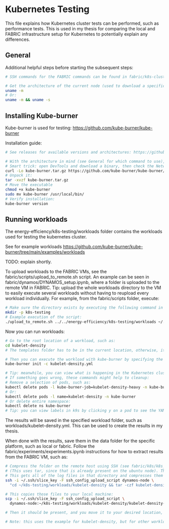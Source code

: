 # Kubernetes Testing
This file explains how Kubernetes cluster tests can be performed, such as performance tests. This is used in my thesis for comparing the local and FABRIC infrastructure setup for Kubernetes to potentially explain any differences.

## General
Additional helpful steps before starting the subsequent steps:
```sh
# SSH commands for the FABRIC commands can be found in fabric/k8s-cluster-setup/k8s_setup.ipynb

# Get the architecture of the current node (used to download a specific binary):
uname -m 
# Or:
uname -m && uname -s
```

## Installing Kube-burner
Kube-burner is used for testing: https://github.com/kube-burner/kube-burner

Installation guide:
```sh
# See releases for available versions and architectures: https://github.com/kube-burner/kube-burner/releases

# With the architecture in mind (see General for which command to use), download the binary, such as:
# Smart trick: open DevTools and download a binary, then check the Network tab for the Headers used, here you can see which URL to use.
curl -Lo kube-burner.tar.gz https://github.com/kube-burner/kube-burner/releases/download/v1.15.1/kube-burner-V1.15.1-linux-x86_64.tar.gz
# Unpack it:
tar -xvzf kube-burner.tar.gz
# Move the executable
chmod +x kube-burner
sudo mv kube-burner /usr/local/bin/
# Verify installation:
kube-burner version
```

## Running workloads
The energy-efficiency/k8s-testing/workloads folder contains the workloads used for testing the kubernetes cluster. 

See for example workloads https://github.com/kube-burner/kube-burner/tree/main/examples/workloads

TODO: explain shortly.

To upload workloads to the FABRIC VMs, see the fabric/scripts/upload_to_remote.sh script. An example can be seen in fabric/dynamos/DYNAMOS_setup.ipynb, where a folder is uploaded to the remote VM in FABRIC. Tip: upload the whole workloads directory to the VM to easily execute several workloads without having to reupload every workload individually. For example, from the fabric/scripts folder, execute:
```sh
# Make sure the directory exists by executing the following command in SSH on the node:
mkdir -p k8s-testing
# Example execution of the script:
./upload_to_remote.sh ../../energy-efficiency/k8s-testing/workloads ~/.ssh/slice_key ../fabric_config/ssh_config_upload_script ubuntu dynamos-node "~/k8s-testing"
```

Now you can run workloads:
```sh
# Go to the root location of a workload, such as:
cd kubelet-density
# The templates folder has to be in the current location, otherwise, it will throw the error "Error reading template templates/pod.yml: failed to open local config file templates/pod.yml: open templates/pod.yml: no such file or directory"

# Then you can execute the workload with kube-burner by specifying the config file, such as:
kube-burner init -c kubelet-density.yml

# Tip: meanwhile, you can view what is happening in the Kubernetes cluster with kubectl commands and k9s for example.
# If something goes wrong, these commands might help to cleanup:
# Remove a selection of pods, such as:
kubectl delete pods -l kube-burner-job=kubelet-density-heavy -n kube-burner
# Or:
kubectl delete pods -l name=kubelet-density -n kube-burner
# Or delete entire namespace:
kubectl delete ns kube-burner
# Tip: you can view labels in k9s by clicking y on a pod to see the YAML, then you can view the labels Kubernetes attached to the pod.
```

The results will be saved in the specified workload folder, such as workloads/kubelet-density.yml. This can be used to create the results in my thesis.

When done with the results, save them in the data folder for the specific platform, such as local or fabric. Follow the fabric/experiments/experiments.ipynb instructions for how to extract results from the FABRIC VM, such as:
```sh
# Compress the folder on the remote host using SSH (see fabric/k8s/k8s_setup.ipynb for how to connect with SSH and from which local machine location), such as:
# (This uses tar, since that is already present on the ubuntu node). This uses the same config file used in fabric/dynamos/DYNAMOS_setup.ipynb.
# This gets all of the log files in that directory and compresses them
ssh -i ~/.ssh/slice_key -F ssh_config_upload_script dynamos-node \
  "cd ~/k8s-testing/workloads/kubelet-density && tar -czf kubelet-density-logs.tar.gz kube-burner-*.log"

# This copies those files to your local machine:
scp -i ~/.ssh/slice_key -F ssh_config_upload_script \
  dynamos-node:~/k8s-testing/workloads/kubelet-density/kubelet-density-logs.tar.gz .

# Then it should be present, and you move it to your desired location, such as in the correct experiments folder in energy-efficiency/experiments/data-fabric and upload it to GitHub

# Note: this uses the example for kubelet-density, but for other workloads you should change this to their location, such as kubelet-density-heavy
```